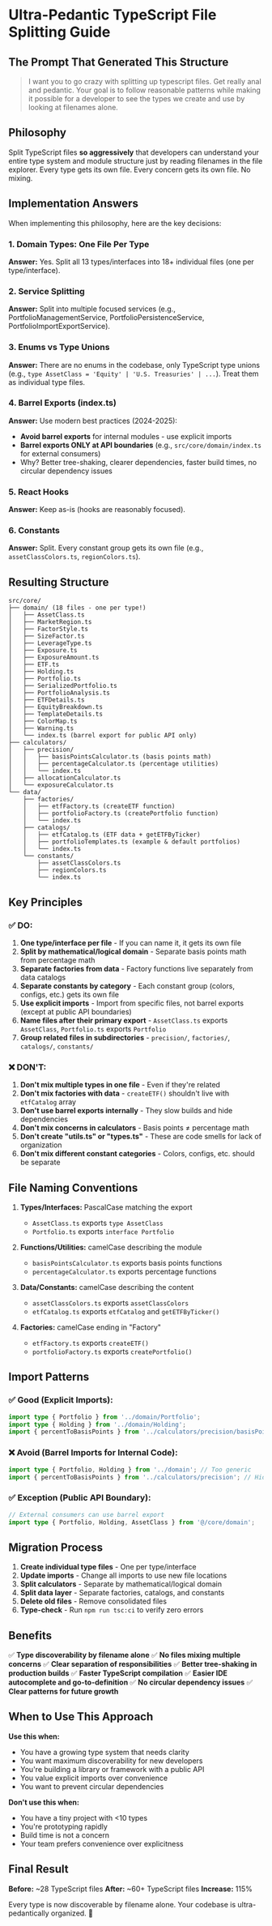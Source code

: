 # Ultra-Pedantic TypeScript File Splitting Guide

## The Prompt That Generated This Structure

> I want you to go crazy with splitting up typescript files. Get really anal and pedantic. Your goal is to follow reasonable patterns while making it possible for a developer to see the types we create and use by looking at filenames alone.

## Philosophy

Split TypeScript files **so aggressively** that developers can understand your entire type system and module structure just by reading filenames in the file explorer. Every type gets its own file. Every concern gets its own file. No mixing.

## Implementation Answers

When implementing this philosophy, here are the key decisions:

### 1. **Domain Types: One File Per Type**

**Answer:** Yes. Split all 13 types/interfaces into 18+ individual files (one per type/interface).

### 2. **Service Splitting**

**Answer:** Split into multiple focused services (e.g., PortfolioManagementService, PortfolioPersistenceService, PortfolioImportExportService).

### 3. **Enums vs Type Unions**

**Answer:** There are no enums in the codebase, only TypeScript type unions (e.g., `type AssetClass = 'Equity' | 'U.S. Treasuries' | ...`). Treat them as individual type files.

### 4. **Barrel Exports (index.ts)**

**Answer:** Use modern best practices (2024-2025):

- **Avoid barrel exports** for internal modules - use explicit imports
- **Barrel exports ONLY at API boundaries** (e.g., `src/core/domain/index.ts` for external consumers)
- Why? Better tree-shaking, clearer dependencies, faster build times, no circular dependency issues

### 5. **React Hooks**

**Answer:** Keep as-is (hooks are reasonably focused).

### 6. **Constants**

**Answer:** Split. Every constant group gets its own file (e.g., `assetClassColors.ts`, `regionColors.ts`).

## Resulting Structure

```
src/core/
├── domain/ (18 files - one per type!)
│   ├── AssetClass.ts
│   ├── MarketRegion.ts
│   ├── FactorStyle.ts
│   ├── SizeFactor.ts
│   ├── LeverageType.ts
│   ├── Exposure.ts
│   ├── ExposureAmount.ts
│   ├── ETF.ts
│   ├── Holding.ts
│   ├── Portfolio.ts
│   ├── SerializedPortfolio.ts
│   ├── PortfolioAnalysis.ts
│   ├── ETFDetails.ts
│   ├── EquityBreakdown.ts
│   ├── TemplateDetails.ts
│   ├── ColorMap.ts
│   ├── Warning.ts
│   └── index.ts (barrel export for public API only)
├── calculators/
│   ├── precision/
│   │   ├── basisPointsCalculator.ts (basis points math)
│   │   ├── percentageCalculator.ts (percentage utilities)
│   │   └── index.ts
│   ├── allocationCalculator.ts
│   └── exposureCalculator.ts
└── data/
    ├── factories/
    │   ├── etfFactory.ts (createETF function)
    │   ├── portfolioFactory.ts (createPortfolio function)
    │   └── index.ts
    ├── catalogs/
    │   ├── etfCatalog.ts (ETF data + getETFByTicker)
    │   ├── portfolioTemplates.ts (example & default portfolios)
    │   └── index.ts
    └── constants/
        ├── assetClassColors.ts
        ├── regionColors.ts
        └── index.ts
```

## Key Principles

### ✅ **DO:**

1. **One type/interface per file** - If you can name it, it gets its own file
2. **Split by mathematical/logical domain** - Separate basis points math from percentage math
3. **Separate factories from data** - Factory functions live separately from data catalogs
4. **Separate constants by category** - Each constant group (colors, configs, etc.) gets its own file
5. **Use explicit imports** - Import from specific files, not barrel exports (except at public API boundaries)
6. **Name files after their primary export** - `AssetClass.ts` exports `AssetClass`, `Portfolio.ts` exports `Portfolio`
7. **Group related files in subdirectories** - `precision/`, `factories/`, `catalogs/`, `constants/`

### ❌ **DON'T:**

1. **Don't mix multiple types in one file** - Even if they're related
2. **Don't mix factories with data** - `createETF()` shouldn't live with `etfCatalog` array
3. **Don't use barrel exports internally** - They slow builds and hide dependencies
4. **Don't mix concerns in calculators** - Basis points ≠ percentage math
5. **Don't create "utils.ts" or "types.ts"** - These are code smells for lack of organization
6. **Don't mix different constant categories** - Colors, configs, etc. should be separate

## File Naming Conventions

1. **Types/Interfaces:** PascalCase matching the export
    - `AssetClass.ts` exports `type AssetClass`
    - `Portfolio.ts` exports `interface Portfolio`

2. **Functions/Utilities:** camelCase describing the module
    - `basisPointsCalculator.ts` exports basis points functions
    - `percentageCalculator.ts` exports percentage functions

3. **Data/Constants:** camelCase describing the content
    - `assetClassColors.ts` exports `assetClassColors`
    - `etfCatalog.ts` exports `etfCatalog` and `getETFByTicker()`

4. **Factories:** camelCase ending in "Factory"
    - `etfFactory.ts` exports `createETF()`
    - `portfolioFactory.ts` exports `createPortfolio()`

## Import Patterns

### ✅ **Good (Explicit Imports):**

```typescript
import type { Portfolio } from '../domain/Portfolio';
import type { Holding } from '../domain/Holding';
import { percentToBasisPoints } from '../calculators/precision/basisPointsCalculator';
```

### ❌ **Avoid (Barrel Imports for Internal Code):**

```typescript
import type { Portfolio, Holding } from '../domain'; // Too generic
import { percentToBasisPoints } from '../calculators/precision'; // Hides source
```

### ✅ **Exception (Public API Boundary):**

```typescript
// External consumers can use barrel export
import type { Portfolio, Holding, AssetClass } from '@/core/domain';
```

## Migration Process

1. **Create individual type files** - One per type/interface
2. **Update imports** - Change all imports to use new file locations
3. **Split calculators** - Separate by mathematical/logical domain
4. **Split data layer** - Separate factories, catalogs, and constants
5. **Delete old files** - Remove consolidated files
6. **Type-check** - Run `npm run tsc:ci` to verify zero errors

## Benefits

✅ **Type discoverability by filename alone**
✅ **No files mixing multiple concerns**
✅ **Clear separation of responsibilities**
✅ **Better tree-shaking in production builds**
✅ **Faster TypeScript compilation**
✅ **Easier IDE autocomplete and go-to-definition**
✅ **No circular dependency issues**
✅ **Clear patterns for future growth**

## When to Use This Approach

**Use this when:**

- You have a growing type system that needs clarity
- You want maximum discoverability for new developers
- You're building a library or framework with a public API
- You value explicit imports over convenience
- You want to prevent circular dependencies

**Don't use this when:**

- You have a tiny project with <10 types
- You're prototyping rapidly
- Build time is not a concern
- Your team prefers convenience over explicitness

## Final Result

**Before:** ~28 TypeScript files
**After:** ~60+ TypeScript files
**Increase:** 115%

Every type is now discoverable by filename alone. Your codebase is ultra-pedantically organized. 🎯
